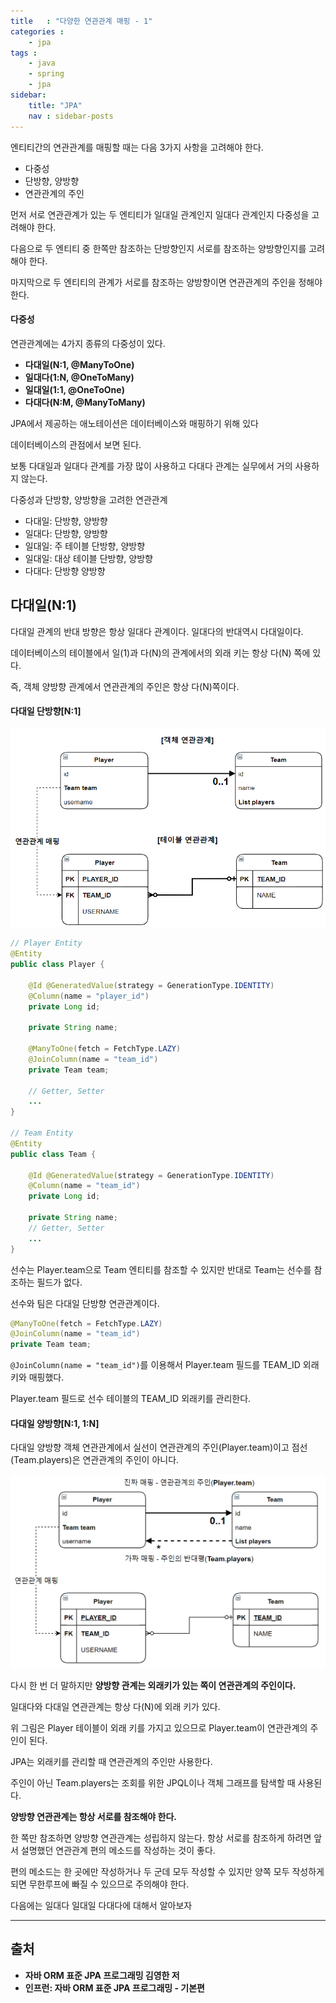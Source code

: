 ```yaml
---
title   : "다양한 연관관계 매핑 - 1"
categories : 
    - jpa
tags : 
    - java
    - spring
    - jpa
sidebar:
    title: "JPA"
    nav : sidebar-posts
---  
```


엔티티간의 연관관계를 매핑할 때는 다음 3가지 사항을 고려해야 한다.  

- 다중성
- 단방향, 양방향
- 연관관계의 주인

먼저 서로 연관관계가 있는 두 엔티티가 일대일 관계인지 일대다 관계인지 다중성을 고려해야 한다.  

다음으로 두 엔티티 중 한쪽만 참조하는 단방향인지 서로를 참조하는 양방향인지를 고려해야 한다.  

마지막으로 두 엔티티의 관계가 서로를 참조하는 양방향이면 연관관계의 주인을 정해야 한다.  

#### 다중성  

연관관계에는 4가지 종류의 다중성이 있다.  

- **다대일(N:1, @ManyToOne)**  
- **일대다(1:N, @OneToMany)**
- **일대일(1:1, @OneToOne)**
- **다대다(N:M, @ManyToMany)**

JPA에서 제공하는 애노테이션은 데이터베이스와 매핑하기 위해 있다  

데이터베이스의 관점에서 보면 된다.  

보통 다대일과 일대다 관계를 가장 많이 사용하고 다대다 관계는 실무에서 거의 사용하지 않는다.  

다중성과 단방향, 양방향을 고려한 연관관계  

- 다대일: 단방향, 양방향
- 일대다: 단방향, 양방향
- 일대일: 주 테이블 단방향, 양방향
- 일대일: 대상 테이블 단방향, 양방향
- 다대다: 단방향 양방향


## 다대일(N:1)  

다대일 관계의 반대 방향은 항상 일대다 관계이다. 일대다의 반대역시 다대일이다.  

데이터베이스의 테이블에서 일(1)과 다(N)의 관계에서의 외래 키는 항상 다(N) 쪽에 있다.  

즉, 객체 양방향 관계에서 연관관계의 주인은 항상 다(N)쪽이다.  

#### 다대일 단방향[N:1]  

![N](/assets/img/JPA/단방향.PNG)  

```java
// Player Entity
@Entity
public class Player {

    @Id @GeneratedValue(strategy = GenerationType.IDENTITY)
    @Column(name = "player_id")
    private Long id;

    private String name;

    @ManyToOne(fetch = FetchType.LAZY)
    @JoinColumn(name = "team_id")
    private Team team;

    // Getter, Setter
    ...
}

// Team Entity
@Entity
public class Team {

    @Id @GeneratedValue(strategy = GenerationType.IDENTITY)
    @Column(name = "team_id")
    private Long id;

    private String name;
    // Getter, Setter
    ...
}
```

선수는 Player.team으로 Team 엔티티를 참조할 수 있지만 반대로 Team는 선수를 참조하는 필드가 없다.  

선수와 팀은 다대일 단방향 연관관계이다.  

```java
@ManyToOne(fetch = FetchType.LAZY)
@JoinColumn(name = "team_id")
private Team team;
```

`@JoinColumn(name = "team_id")`를 이용해서 Player.team 필드를 TEAM_ID 외래 키와 매핑했다.  

Player.team 필드로 선수 테이블의 TEAM_ID 외래키를 관리한다.  


#### 다대일 양방향[N:1, 1:N]  

다대일 양방향 객체 연관관계에서 실선이 연관관계의 주인(Player.team)이고 점선(Team.players)은 연관관계의 주인이 아니다.  

![owner](/assets/img/JPA/owner.PNG)  

다시 한 번 더 말하지만 **양방향 관계는 외래키가 있는 쪽이 연관관계의 주인이다.**  

일대다와 다대일 연관관계는 항상 다(N)에 외래 키가 있다.  

위 그림은 Player 테이블이 외래 키를 가지고 있으므로 Player.team이 연관관계의 주인이 된다.  

JPA는 외래키를 관리할 때 연관관계의 주인만 사용한다.  

주인이 아닌 Team.players는 조회를 위한 JPQL이나 객체 그래프를 탐색할 때 사용된다.  


**양방향 연관관계는 항상 서로를 참조해야 한다.**  

한 쪽만 참조하면 양방향 연관관계는 성립하지 않는다. 항상 서로를 참조하게 하려면 앞서 설명했던 연관관계 편의 메소드를 작성하는 것이 좋다.  

편의 메소드는 한 곳에만 작성하거나 두 군데 모두 작성할 수 있지만 양쪽 모두 작성하게 되면 무한루프에 빠질 수 있으므로 주의해야 한다.  


다음에는 일대다 일대일 다대다에 대해서 알아보자

---

## 출처  
- **자바 ORM 표준 JPA 프로그래밍 김영한 저**  
- **인프런: 자바 ORM 표준 JPA 프로그래밍 - 기본편**  